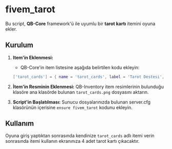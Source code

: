 # fivem_tarot

Bu script, **QB-Core** framework'ü ile uyumlu bir **tarot kartı** itemini oyuna ekler.
  
## Kurulum

1. **Item'in Eklenmesi:**
   - QB-Core'in item listesine aşağıda belirtilen kodu ekleyin:

   ```lua
   ['tarot_cards'] = { name = 'tarot_cards', label = 'Tarot Destesi', weight = 0, type = 'item', image = 'tarot_cards.png', unique = false, useable = true, shouldClose = true, description = 'İçerisinde tarot kartları olan bir kutu' }

2. **İtem'in Resminin Eklenmesi:**
   QB-Inventory item resimlerinin bulunduğu klasöre ana klasörde bulunan `tarot_cards.png` dosyasını aktarın.

3. **Script'in Başlatılması:**
   Sunucu dosyalarınızda bulunan server.cfg klasörünün içerisine `ensure fivem_tarot` kodunu ekleyin.

## Kullanım
  Oyuna giriş yaptıktan sonrasında kendinize `tarot_cards` adlı itemi verin sonrasında itemi kullanın ekranınıza 4 adet tarot kartı çıkacaktır.
